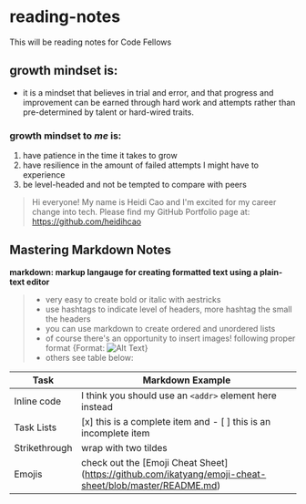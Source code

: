 # reading-notes
This will be reading notes for Code Fellows

## growth mindset is: 
- it is a mindset that believes in trial and error, and that progress and improvement can be earned through hard work and attempts rather than pre-determined by talent or hard-wired traits.

### growth mindset to *me* is:
1. have patience in the time it takes to grow
1. have resilience in the amount of failed attempts I might have to experience
1. be level-headed and not be tempted to compare with peers


> Hi everyone! My name is Heidi Cao and I'm excited for my career change into tech.
> Please find my GitHub Portfolio page at: https://github.com/heidihcao


## **Mastering Markdown Notes**
**markdown: markup langauge for creating formatted text using a plain-text editor**
> - very easy to create bold or italic with aestricks 
> - use hashtags to indicate level of headers, more hashtag the small the headers
> - you can use markdown to create ordered and unordered lists
> - of course there's an opportunity to insert images! following proper format {Format: ![Alt Text](url)}
> - others see table below:

Task | Markdown Example
------------ | -------------
Inline code | I think you should use an `<addr>` element here instead
Task Lists | [x] this is a complete item and - [ ] this is an incomplete item
Strikethrough | wrap with two tildes
Emojis | check out the [Emoji Cheat Sheet] (https://github.com/ikatyang/emoji-cheat-sheet/blob/master/README.md)
